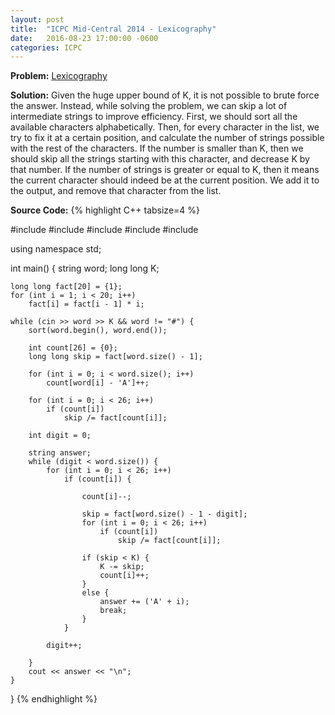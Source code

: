 ```yaml
---
layout: post
title:  "ICPC Mid-Central 2014 - Lexicography"
date:   2016-08-23 17:00:00 -0600
categories: ICPC
---
```


**Problem:** [Lexicography]

**Solution:**
Given the huge upper bound of K, it is not possible to brute force the answer. Instead, while solving the problem,
we can skip a lot of intermediate strings to improve efficiency.
First, we should sort all the available characters alphabetically. Then, for every character in the list,
we try to fix it at a certain position, and calculate the number of strings possible with the rest of the characters. If the number is 
smaller than K, then we should skip all the strings starting with this character, and decrease K by that number. If the number of strings is
greater or equal to K, then it means the current character should indeed be at the current position. We add it to the output, and remove 
that character from the list.

**Source Code:**
{% highlight C++ tabsize=4 %}


#include <iostream>
#include <cstdio>
#include <string>
#include <algorithm>
#include <cmath>

using namespace std;

int main() {
    string word;
    long long K;

    long long fact[20] = {1};
    for (int i = 1; i < 20; i++)
        fact[i] = fact[i - 1] * i;

    while (cin >> word >> K && word != "#") {
        sort(word.begin(), word.end());
        
        int count[26] = {0};
        long long skip = fact[word.size() - 1];

        for (int i = 0; i < word.size(); i++) 
            count[word[i] - 'A']++;

        for (int i = 0; i < 26; i++)
            if (count[i])
                skip /= fact[count[i]];

        int digit = 0;
        
        string answer;
        while (digit < word.size()) {
            for (int i = 0; i < 26; i++)
                if (count[i]) {

                    count[i]--;

                    skip = fact[word.size() - 1 - digit];
                    for (int i = 0; i < 26; i++)
                        if (count[i])
                            skip /= fact[count[i]];

                    if (skip < K) {
                        K -= skip;
                        count[i]++;
                    }
                    else {
                        answer += ('A' + i);
                        break;
                    }
                }

            digit++;

        }
        cout << answer << "\n";
    }
} 
{% endhighlight %}

[Lexicography]: https://icpcarchive.ecs.baylor.edu/index.php?option=com_onlinejudge&Itemid=8&category=662&page=show_problem&problem=4826
